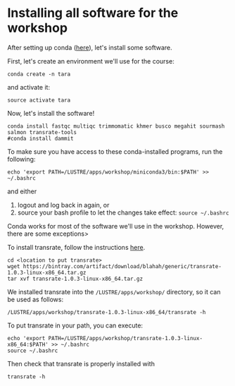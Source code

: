 # Installing all software for the workshop

After setting up conda ([here](working-with-bioconda.md)), let's install some software.

First, let's create an environment we'll use for the course:

``` 
conda create -n tara
```

and activate it:

```
source activate tara
```

Now, let's install the software!

```
conda install fastqc multiqc trimmomatic khmer busco megahit sourmash salmon transrate-tools
#conda install dammit
```

To make sure you have access to these conda-installed programs, run the following:

```
echo 'export PATH=/LUSTRE/apps/workshop/miniconda3/bin:$PATH' >> ~/.bashrc
```
and either 
  1. logout and log back in again, or
  2. source your bash profile to let the changes take effect: `source ~/.bashrc`

Conda works for most of the software we'll use in the workshop. However, there are some exceptions>

To install transrate, follow the instructions [here](http://hibberdlab.com/transrate/installation.html).

```
cd <location to put transrate>
wget https://bintray.com/artifact/download/blahah/generic/transrate-1.0.3-linux-x86_64.tar.gz
tar xvf transrate-1.0.3-linux-x86_64.tar.gz
```

We installed transrate into the `/LUSTRE/apps/workshop/` directory, so it can be used as follows:

```
/LUSTRE/apps/workshop/transrate-1.0.3-linux-x86_64/transrate -h 
```

To put transrate in your path, you can execute:
```
echo 'export PATH=/LUSTRE/apps/workshop/transrate-1.0.3-linux-x86_64:$PATH' >> ~/.bashrc
source ~/.bashrc
```

Then check that transrate is properly installed with 
```
transrate -h
```



